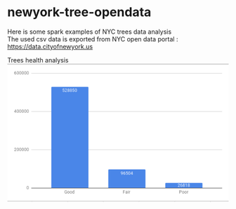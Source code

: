 # newyork-tree-opendata
Here is some spark examples of NYC trees data analysis <br/>
The used csv data is exported from NYC open data portal : https://data.cityofnewyork.us

Trees health analysis
![""](/charts/trees_health.png "Chart")

